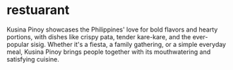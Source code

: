 # restuarant

Kusina Pinoy showcases the Philippines' love for bold flavors and hearty portions, with dishes like crispy pata, tender kare-kare, and the ever-popular sisig. Whether it's a fiesta, a family gathering, or a simple everyday meal, Kusina Pinoy brings people together with its mouthwatering and satisfying cuisine.
